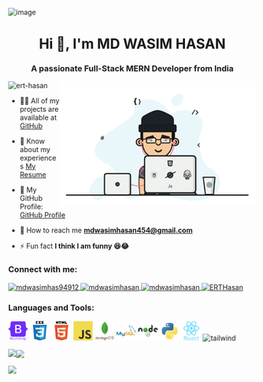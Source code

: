 ![image](https://github.com/user-attachments/assets/0bbe6e50-f8fe-4c73-bbc3-9f6c4bf325cf)

<h1 align="center">Hi 👋, I'm MD WASIM HASAN</h1>
<h3 align="center">A passionate Full-Stack MERN Developer from India</h3>

<img align="right" alt="coding" width="400" src="https://raw.githubusercontent.com/kvssankar/kvssankar/main/programmer.gif">

<p align="left"> <img src="https://komarev.com/ghpvc/?username=ert-hasan&label=Profile%20views&color=0e75b6&style=flat" alt="ert-hasan" /> </p>

- 👨‍💻 All of my projects are available at [GitHub](https://github.com/ERT-hasan)

- 💎 Know about my experiences [My Resume](https://github.com/ERT-hasan/RESUME08)

- 💎 My GitHub Profile: [GitHub Profile](https://github.com/ERT-hasan)

- 📧 How to reach me **mdwasimhasan454@gmail.com**

- ⚡ Fun fact **I think I am funny 😆😂**

<h3 align="left">Connect with me:</h3>
<p align="left">
<a href="https://twitter.com/mdwasimhas94912" target="blank">
  <img align="center" src="https://raw.githubusercontent.com/rahuldkjain/github-profile-readme-generator/master/src/images/icons/Social/twitter.svg" alt="mdwasimhas94912" height="30" width="40" />
</a>
<a href="https://linkedin.com/in/mdwasimhasan" target="blank">
  <img align="center" src="https://raw.githubusercontent.com/rahuldkjain/github-profile-readme-generator/master/src/images/icons/Social/linked-in-alt.svg" alt="mdwasimhasan" height="30" width="40" />
</a>
<a href="https://fb.com/mdwasimhasan" target="blank">
  <img align="center" src="https://raw.githubusercontent.com/rahuldkjain/github-profile-readme-generator/master/src/images/icons/Social/facebook.svg" alt="mdwasimhasan" height="30" width="40" />
</a>
<a href="https://www.youtube.com/c/ERTHasan" target="blank">
  <img align="center" src="https://raw.githubusercontent.com/rahuldkjain/github-profile-readme-generator/master/src/images/icons/Social/youtube.svg" alt="ERTHasan" height="30" width="40" />
</a>
</p>

<h3 align="left">Languages and Tools:</h3>
<p align="left"> 
  <img src="https://raw.githubusercontent.com/devicons/devicon/master/icons/bootstrap/bootstrap-plain-wordmark.svg" alt="bootstrap" width="40" height="40"/> 
  <img src="https://raw.githubusercontent.com/devicons/devicon/master/icons/css3/css3-original-wordmark.svg" alt="css3" width="40" height="40"/> 
  <img src="https://raw.githubusercontent.com/devicons/devicon/master/icons/html5/html5-original-wordmark.svg" alt="html5" width="40" height="40"/> 
  <img src="https://raw.githubusercontent.com/devicons/devicon/master/icons/javascript/javascript-original.svg" alt="javascript" width="40" height="40"/> 
  <img src="https://raw.githubusercontent.com/devicons/devicon/master/icons/mongodb/mongodb-original-wordmark.svg" alt="mongodb" width="40" height="40"/> 
  <img src="https://raw.githubusercontent.com/devicons/devicon/master/icons/mysql/mysql-original-wordmark.svg" alt="mysql" width="40" height="40"/> 
  <img src="https://raw.githubusercontent.com/devicons/devicon/master/icons/nodejs/nodejs-original-wordmark.svg" alt="nodejs" width="40" height="40"/> 
  <img src="https://raw.githubusercontent.com/devicons/devicon/master/icons/python/python-original.svg" alt="python" width="40" height="40"/> 
  <img src="https://raw.githubusercontent.com/devicons/devicon/master/icons/react/react-original-wordmark.svg" alt="react" width="40" height="40"/> 
  <img src="https://www.vectorlogo.zone/logos/tailwindcss/tailwindcss-icon.svg" alt="tailwind" width="40" height="40"/> 
</p>

<p>
  <img align="left" src="https://github-readme-stats.vercel.app/api/top-langs/?username=ERT-hasan&show_icons=true&theme=radical" />
</p>

<p>
  <img align="center" src="https://github-readme-stats.vercel.app/api?username=ERT-hasan&show_icons=true&theme=radical" />
</p>

<p>
  <img align="center" src="https://github-readme-streak-stats.herokuapp.com/?user=ERT-hasan&theme=radical" />
</p>
